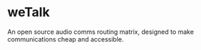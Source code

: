 weTalk
======

An open source audio comms routing matrix, designed to make communications cheap and accessible.

